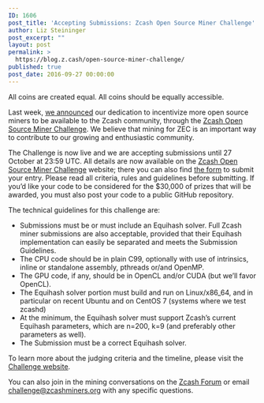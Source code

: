 ```yaml
---
ID: 1606
post_title: 'Accepting Submissions: Zcash Open Source Miner Challenge'
author: Liz Steininger
post_excerpt: ""
layout: post
permalink: >
  https://blog.z.cash/open-source-miner-challenge/
published: true
post_date: 2016-09-27 00:00:00
---
```

<p>All coins are created equal. All coins should be equally accessible.</p>
<p>Last week, <a class="reference external" href="/announcing-miner-contest/">we announced</a> our dedication to incentivize more open source miners to be available to the Zcash community, through the <a class="reference external" href="http://zcashminers.org/">Zcash Open Source Miner Challenge</a>. We believe that mining for ZEC is an important way to contribute to our growing and enthusiastic community.</p>
<p>The Challenge is now live and we are accepting submissions until 27 October at 23:59 UTC. All details are now available on the <a class="reference external" href="http://zcashminers.org/">Zcash Open Source Miner Challenge</a> website; there you can also find <a class="reference external" href="http://zcashminers.org/apply">the form</a> to submit your entry. Please read all criteria, rules and guidelines before submitting. If you’d like your code to be considered for the $30,000 of prizes that will be awarded, you must also post your code to a public GitHub repository.</p>
<p>The technical guidelines for this challenge are:</p>
<ul class="simple"><li>Submissions must be or must include an Equihash solver. Full Zcash miner submissions are also acceptable, provided that their Equihash implementation can easily be separated and meets the Submission Guidelines.</li>
<li>The CPU code should be in plain C99, optionally with use of intrinsics, inline or standalone assembly, pthreads or/and OpenMP.</li>
<li>The GPU code, if any, should be in OpenCL and/or CUDA (but we’ll favor OpenCL).</li>
<li>The Equihash solver portion must build and run on Linux/x86_64, and in particular on recent Ubuntu and on CentOS 7 (systems where we test zcashd)</li>
<li>At the minimum, the Equihash solver must support Zcash’s current Equihash parameters, which are n=200, k=9 (and preferably other parameters as well).</li>
<li>The Submission must be a correct Equihash solver.</li>
</ul><p>To learn more about the judging criteria and the timeline, please visit the <a class="reference external" href="http://zcashminers.org/">Challenge website</a>.</p>
<p>You can also join in the mining conversations on the <a class="reference external" href="https://forum.z.cash/">Zcash Forum</a> or email <a class="reference external" href="mailto:challenge@zcashminers.org">challenge@zcashminers.org</a> with any specific questions.</p>